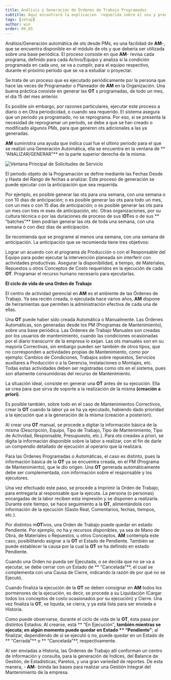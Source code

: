 ```yaml
---
title: Análisis y Generación de Órdenes de Trabajo Programadas
subtitle: Aquí encontrará la explicacion ´requerida sobre el uso y preoceso de la generación de ódenes en el programa.
tags: [setup]
author: win
order: 09_03
---
```

Análisis/Generación automática de ots desde PMs, es una facilidad de **AM**-, que  se encuentra disponible en el módulo de ots  y que debería ser utilizada sobre  una  base periódica. El proceso consiste en que  **AM**- revisa cada programa, definido para cada Activo/Equipo y analiza si la condición programada en cada uno, se  va a cumplir, para el equipo respectivo, durante el próximo período que se va a estudiar o proyectar.

Se trata de un proceso que es ejecutado periódicamente por  la persona que hace  las veces de Programador o Planeador de **AM** en la  Organización. Una buena práctica consiste en generar las **OT** s programadas, de todo un mes, el día 15 del mes anterior.

Es posible sin embargo, por razones particulares, ejecutar este proceso a diario o en Otra periodicidad, o cuando sea requerido. El sistema asegura que un periodo ya programado, no se reprograma. Por eso, si se presenta la necesidad de reprogramar un período, se debe a que se han creado o modificado algunos PMs, para que generen ots adicionales a las ya generadas.

**AM** suministra una ayuda que indica cual fue el último período para el que se realizó una Generación Automática, ella se encuentra en la ventana de ** “ANALIZAR/GENERAR”** en la parte superior derecha de la misma.

![Ventana Principal de Solicitudes de Servicio](manualAM/0.images/cap11/chp011_img01.png)

El periodo objeto de la Programación se define mediante las Fechas Desde y Hasta  del Rango de fechas a   analizar. Este proceso de generación se   puede   ejecutar  con   la anticipación que sea requerida.

Por ejemplo, es posible generar las ots para una semana, con una semana o con 10 días de anticipación; o es posible generar las ots para todo un mes, con un mes o con 15 días de anticipación; o es posible generar las ots para un mes con tres m eses de anticipación, etc. Otras organizaciones, por su cultura técnica o por las duraciones de proceso de sus l**OT**es o de sus ** “batches”** bien podrían generar las  ots de toda  una semana, con una semana ó con diez días de anticipación.

Se recomienda que se programe al menos una semana, con una semana de anticipación. La anticipación que se recomienda tiene tres objetivos:

Lograr un acuerdo con el programa de Producción o con el Responsable del Equipo para poder ejecutar la intervención planeada sin interferir con actividades productivas. Asegurar la disponibilidad, a tiempo, de Materiales, Repuestos u otros Conceptos de Costo requeridos en la ejecución de cada **OT**. Programar el recurso humano necesario para ejecutarlas.

**El ciclo de vida de una Orden de Trabajo**

El centro de actividad gerencial en **AM** es el ambiente de las Órdenes de Trabajo. Ya sea recién creada, o ejecutada hace varios años, **AM** dispone de  herramientas que permiten la administración efectiva de cada una de ellas.

Una **OT** puede haber sido creada Automática o Manualmente. Las Órdenes Automáticas, son generadas desde los PM (Programas de Mantenimiento), sobre una  base periódica. Las Órdenes de Trabajo Manuales son creadas por los usuarios de mantenimiento, cuando las condiciones ocasionadas por el diario transcurrir de la  empresa lo exijan.  Las  ots manuales son en su mayoría Correctivas, sin embargo pueden ser también de otros tipos, que no corresponden a actividades propias de Mantenimiento, como por ejemplo: Cambios de  Condiciones,  Trabajos  sobre  repuestos,  Servicios  auxiliares  a  Producción  o  a  la Gerencia,  Instalaciones o Montajes, etc. Todas estas actividades deben ser  registradas como ots en el sistema, pues son altamente consumidoras del recurso de Mantenimiento.

La situación ideal, consiste en generar una **OT** antes de su ejecución. Ella se crea para que sirva de soporte a la realización de la misma **(creación a priori)**.

Es posible también, sobre todo en el caso de Mantenimientos Correctivos, crear la  **OT** cuando la labor ya se ha ya ejecutado, habiendo dado prioridad a la ejecución  que a la generación de la misma (creación a posteriori).

Al  crear  una  **OT**  manual,  se  procede  a  digitar la información  básica  de  la  misma (Descripción,  Equipo,  Tipo  de  Trabajo,  Tipo  de   Mantenimiento,  Tipo  de   Actividad, Responsable, Presupuesto, etc.). Para ots creadas a priori, se digita la   información disponible sobre la labor a realizar, con el fin de darle un compendio detallado de ejecución al operario que la realizará.

Para las  Órdenes Programadas o Automáticas, el  caso es  distinto, pues  la  información básica de la **OT** ya se encuentra creada, en el PM (Programa de Mantenimiento), que le dio origen. Una **OT** generada automáticamente debe ser complementada, con información sobre el responsable y los ejecutores.

Una vez efectuado este paso, se procede a Imprimir la Orden de Trabajo, para entregarla al responsable que la ejecuta. La persona (o personas) encargadas de la  labor reciben esta impresión y se disponen a realizarla.  Durante este tiempo, se hace seguimiento a la **OT**,  alimentándola con  información  de  la  ejecución  (Gasto  Real,  Comentarios,  fechas, tiempos, etc.).

Por distintos m**OT**ivos, una Orden de Trabajo puede quedar en estado Pendiente. Por ejemplo,  no  ha y  recursos  disponibles,  ya  sea  de  Mano  de  Obra,  de   Materiales   o Repuestos, u otros Conceptos. **AM** contempla este caso, posibilitando asignar a la **OT** el Estado de Pendiente. También se puede establecer la causa por la cual la **OT** se ha definido en estado Pendiente.

Cuando una Orden no pueda ser Ejecutada, o se decida que no se va a ejecutar, se debe cerrar con un Estado de ** “Cancelada”**, el cual se complementa con una Causa de Cierre, indicando la razón de por qué no se Ejecutó.

Cuando finaliza la ejecución de la **OT** se deben consignar en **AM** todos los pormenores de la ejecución, es decir, se procede a su Liquidación (Cargar todos  los  conceptos de costo ocasionados por su ejecución) y Cierre. Una vez finaliza la **OT**, se liquida, se cierra, y ya está lista para ser enviada a Historia.

Como  puede observarse, durante el ciclo de vida de la **OT**, ésta  pasa por  distintos Estados: Al crearse, está ** “En Ejecución”**, también mientras se ejecuta; en algún momento puede quedar  en  Estado  ** “Pendiente”**; al finalizar,  dependiendo de  si  se  ejecutó o no, puede quedar en un Estado de ** “Cerrada”** o ** “Cancelada”**, respectivamente.

Al ser enviadas a Historia, las Órdenes de Trabajo allí conforman un centro de información y  consulta,  para  la  generación de  Índices,  del  Balance  de  Gestión,  de  Estadísticas, Paretos, y una gran variedad de reportes. De esta manera, - **AM**- brinda las bases para realizar una Gestión Integral del Mantenimiento de la empresa.
